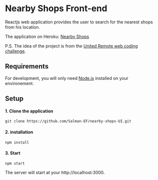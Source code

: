 # Nearby Shops Front-end
Reactjs web application provides the user to search for the nearest shops from his location.

The application on Heroku: [Nearby Shops](https://nearestshops.herokuapp.com)

P.S. The idea of the project is from the [United Remote web coding challenge](https://github.com/hiddenfounders/web-coding-challenge.git).

## Requirements
For development, you will only need [Node.js](https://nodejs.org/en/) installed on your environement.

## Setup

#### 1. Clone the application
```
git clone https://github.com/Salman-EF/nearby-shops-UI.git
```
#### 2. installation
```
npm install
```
#### 3. Start
```
npm start
```

The server will start at your http://localhost:3000.
